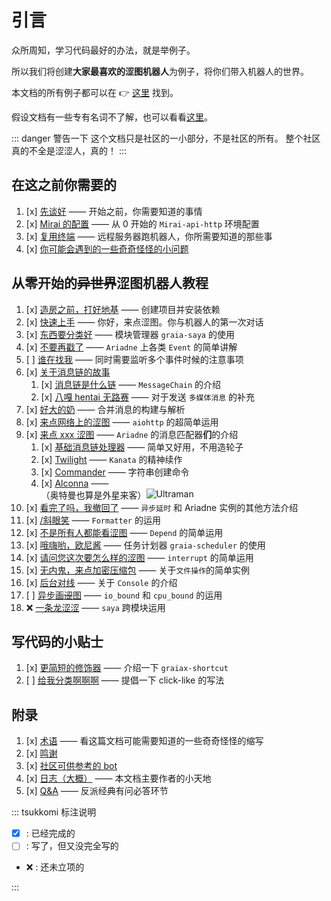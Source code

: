 # 引言

众所周知，学习代码最好的办法，就是举例子。

所以我们将创建**大家最喜欢的涩图机器人**为例子，将你们带入机器人的世界。

本文档的所有例子都可以在 :point_right: [这里](https://github.com/GraiaCommunity/EroEroBot) 找到。

假设文档有一些专有名词不了解，也可以看看[这里](/appendix/terms)。

::: danger 警告一下
这个文档只是社区的一小部分，不是社区的所有。
整个社区真的不全是涩涩人，真的！
:::

## 在这之前你需要的

1. [x] [先谈好](./QA) —— 开始之前，你需要知道的事情
2. [x] [Mirai 的配置](./install_mirai) —— 从 0 开始的 `Mirai-api-http` 环境配置
3. [x] [复用终端](./terminal_multiplexer) —— 远程服务器跑机器人，你所需要知道的那些事
4. [x] [你可能会遇到的一些奇奇怪怪的小问题](./troubleshooting)

## 从零开始的~~异世界~~涩图机器人教程

1. [x] [造房之前，打好地基](../guide/create_env) —— 创建项目并安装依赖
2. [x] [快速上手](../guide/hello_ero) —— 你好，来点涩图。你与机器人的第一次对话
3. [x] [东西要分类好](../guide/saya) —— 模块管理器 `graia-saya` 的使用
4. [x] [不要再戳了](../guide/other_event) —— `Ariadne` 上各类 `Event` 的简单讲解
5. [ ] [谁在找我](../guide/multi_events) —— 同时需要监听多个事件时候的注意事项
6. [x] [关于消息链的故事](../guide/message_chain)
   1. [x] [消息链是什么链](../guide/message_chain) —— `MessageChain` 的介绍
   2. [x] [八嘎 hentai 无路赛](../guide/multimedia_message) —— 对于发送 `多媒体消息` 的补充
7. [x] [好大的奶](../guide/forward_message) —— 合并消息的构建与解析
8. [x] [来点网络上的涩图](../guide/image_from_internet) —— `aiohttp` 的超简单运用
9. [x] [来点 xxx 涩图](../guide/message_parser/) —— `Ariadne` 的消息匹配器**们**的介绍
   1. [x] [基础消息链处理器](../guide/message_parser/base_parser) —— 简单又好用，不用造轮子
   2. [x] [Twilight](../guide/message_parser/twilight) —— `Kanata` 的精神续作
   3. [x] [Commander](../guide/message_parser/commander) —— 字符串创建命令
   4. [x] [Alconna](../guide/message_parser/alconna) —— <MoreInfo words="外  星  来  客"><div style="background: var(--vp-c-bg);border:3px solid var(--vp-c-brand)">（奥特曼也算是外星来客）<img src="/images/alien.webp" alt="Ultraman" style="vertical-align:top"/></div></MoreInfo>
10. [x] [看完了吗，我撤回了](../guide/recall_message) —— `异步延时` 和 Ariadne 实例的其他方法介绍
11. [x] [/斜眼笑](../guide/formatter) —— `Formatter` 的运用
12. [x] [不是所有人都能看涩图](../guide/depend) —— `Depend` 的简单运用
13. [x] [哦嗨哟，欧尼酱](../guide/scheduler) —— 任务计划器 `graia-scheduler` 的使用
14. [x] [请问您这次要怎么样的涩图](../guide/interrupt_control) —— `interrupt` 的简单运用
15. [x] [无内鬼，来点加密压缩包](../guide/file_operation) —— 关于`文件操作`的简单实例
16. [x] [后台对线](../guide/console) —— 关于 `Console` 的介绍
17. [ ] [异步画~~涩~~图](../guide/async_exec) —— `io_bound` 和 `cpu_bound` 的运用
18. :x: [一条龙涩涩](#从零开始的异世界涩图机器人教程) —— `saya` 跨模块运用

## 写代码的小贴士

1. [x] [更简短的修饰器](../tips/shortcut.md) —— 介绍一下 `graiax-shortcut`
2. [ ] [给我分类啊啊啊](../tips/click_like_parser.md) —— 提倡一下 click-like 的写法

## 附录

1. [x] [术语](../appendix/terms) —— 看这篇文档可能需要知道的一些奇奇怪怪的缩写
2. [x] [鸣谢](../appendix/credit)
3. [x] [社区可供参考的 bot](../appendix/awesome_bot)
4. [x] [日志（大概）](../appendix/inside_story) —— 本文档主要作者的小天地
5. [x] [Q&A](../appendix/QA) —— 反派经典有问必答环节

::: tsukkomi 标注说明

- [x] : 已经完成的
- [ ] : 写了，但又没完全写的
- :x: : 还未立项的

:::
